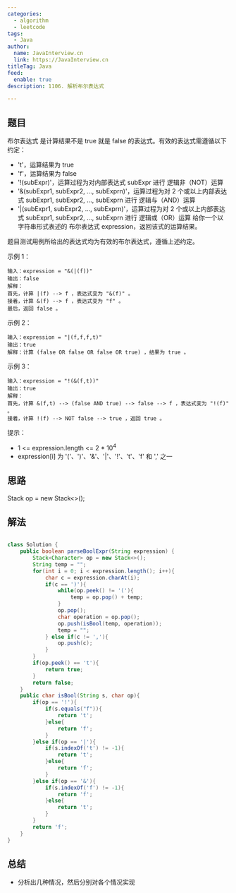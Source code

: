 ```yaml
---
categories:
  - algorithm
  - leetcode
tags:
  - Java
author: 
  name: JavaInterview.cn
  link: https://JavaInterview.cn
titleTag: Java
feed:
  enable: true
description: 1106. 解析布尔表达式

---
```


## 题目
布尔表达式 是计算结果不是 true 就是 false 的表达式。有效的表达式需遵循以下约定：

* 't'，运算结果为 true
* 'f'，运算结果为 false
* '!(subExpr)'，运算过程为对内部表达式 subExpr 进行 逻辑非（NOT）运算
* '&(subExpr1, subExpr2, ..., subExprn)'，运算过程为对 2 个或以上内部表达式 subExpr1, subExpr2, ..., subExprn 进行 逻辑与（AND）运算
* '|(subExpr1, subExpr2, ..., subExprn)'，运算过程为对 2 个或以上内部表达式 subExpr1, subExpr2, ..., subExprn 进行 逻辑或（OR）运算
给你一个以字符串形式表述的 布尔表达式 expression，返回该式的运算结果。

题目测试用例所给出的表达式均为有效的布尔表达式，遵循上述约定。



示例 1：

    输入：expression = "&(|(f))"
    输出：false
    解释：
    首先，计算 |(f) --> f ，表达式变为 "&(f)" 。
    接着，计算 &(f) --> f ，表达式变为 "f" 。
    最后，返回 false 。
示例 2：

    输入：expression = "|(f,f,f,t)"
    输出：true
    解释：计算 (false OR false OR false OR true) ，结果为 true 。
示例 3：

    输入：expression = "!(&(f,t))"
    输出：true
    解释：
    首先，计算 &(f,t) --> (false AND true) --> false --> f ，表达式变为 "!(f)" 。
    接着，计算 !(f) --> NOT false --> true ，返回 true 。


提示：

* 1 <= expression.length <= 2 * 10<sup>4</sup>
* expression[i] 为 '('、')'、'&'、'|'、'!'、't'、'f' 和 ',' 之一

## 思路

Stack<Character> op = new Stack<>();

## 解法
```java

class Solution {
    public boolean parseBoolExpr(String expression) {
        Stack<Character> op = new Stack<>();
        String temp = "";
        for(int i = 0; i < expression.length(); i++){
            char c = expression.charAt(i);
            if(c == ')'){
                while(op.peek() != '('){
                    temp = op.pop() + temp;
                }
                op.pop();
                char operation = op.pop();
                op.push(isBool(temp, operation));
                temp = "";
            } else if(c != ','){
                op.push(c);
            }
        }
        if(op.peek() == 't'){
            return true;
        }
        return false;
    }
    public char isBool(String s, char op){
        if(op == '!'){
            if(s.equals("f")){
                return 't';
            }else{
                return 'f';
            }
        }else if(op == '|'){
            if(s.indexOf('t') != -1){
                return 't';
            }else{
                return 'f';
            }
        }else if(op == '&'){
            if(s.indexOf('f') != -1){
                return 'f';
            }else{
                return 't';
            }
        }
        return 'f';
    }
}
```

## 总结

- 分析出几种情况，然后分别对各个情况实现 
